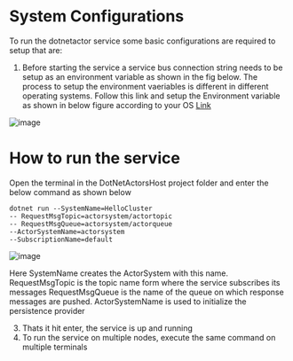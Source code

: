 # System Configurations

To run the dotnetactor service some basic configurations are required to setup that are:

1. Before starting the service a service bus connection string needs to be setup as an environment variable as shown in the fig below. The process to setup the environment vaeriables is different in different operating systems. Follow this link and setup the Environment variable as shown in below figure according to your OS [Link](https://www.twilio.com/blog/2017/01/how-to-set-environment-variables.html)

![image](https://user-images.githubusercontent.com/28738233/119394639-b3c33180-bcd2-11eb-84f6-bc81698b0b7a.png)


# How to run the service

Open the terminal in the DotNetActorsHost project folder and enter the below command as shown below

~~~
dotnet run --SystemName=HelloCluster
-- RequestMsgTopic=actorsystem/actortopic
-- RequestMsgQueue=actorsystem/actorqueue
--ActorSystemName=actorsystem
--SubscriptionName=default
~~~

![image](https://user-images.githubusercontent.com/28738233/121670567-df556280-caad-11eb-9cb0-c4eba872842a.png)

Here 
SystemName creates the ActorSystem with this name.
RequestMsgTopic is the topic name form where the service subscribes its messages
RequestMsgQueue is the name of the queue on which response messages are pushed.
ActorSystemName is used to initialize the persistence provider

3. Thats it hit enter, the service is up and running
5. To run the service on multiple nodes, execute the same command on multiple terminals


